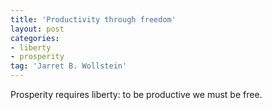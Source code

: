 ```yaml
---
title: 'Productivity through freedom'
layout: post
categories:
- liberty
- prosperity
tag: 'Jarret B. Wollstein'
---
```


Prosperity requires liberty: to be productive we must be free.